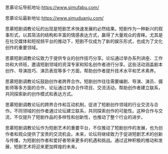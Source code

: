 思慕论坛导航地址:https://www.simufabu.com/

思慕论坛最新地址:https://www.simuduanju.com/

思慕短剧调教论坛的出现是短剧艺术快速发展的必然结果。短剧作为一种新兴的叙事形式，以其简洁的结构和丰富的情感表达方式，赢得了大量观众的青睐。尤其是在社交媒体和短视频平台的推动下，短剧不仅成为了新的娱乐形式，也成为了文化创作的重要领域。

思慕短剧调教论坛致力于提供专业的创作技巧分享。论坛通过举办系列讲座、工作坊和大师班，邀请短剧领域的资深专家和知名创作者进行分享。这些活动涵盖剧本创作、导演技巧、演员表现等多个方面，帮助创作者提升技术水平和艺术素养。

思慕短剧调教论坛鼓励创作者跨界合作。短剧创作往往需要编剧、导演、演员、摄影师等多方面的合作，论坛通过举办合作项目、交流活动，帮助创作者建立联系，共同探索新的创作模式和表达方式。

思慕短剧调教论坛的跨界合作和互动机制，促进了短剧创作领域的行业交流与合作。不同领域的创作者通过论坛建立联系，共同探索创作的可能性。这种合作与交流，不仅提升了短剧作品的多样性和创新性，也推动了整个行业的进步。

思慕短剧调教论坛作为短剧艺术的重要平台，不仅推动了短剧创作的发展，也为创作者和观众提供了宝贵的交流机会。未来，论坛将继续致力于促进短剧艺术的创新与传播，为短剧创作者和爱好者带来更多的机遇和挑战。通过这种积极的推动和发展，短剧艺术将迎来更加辉煌的未来。
